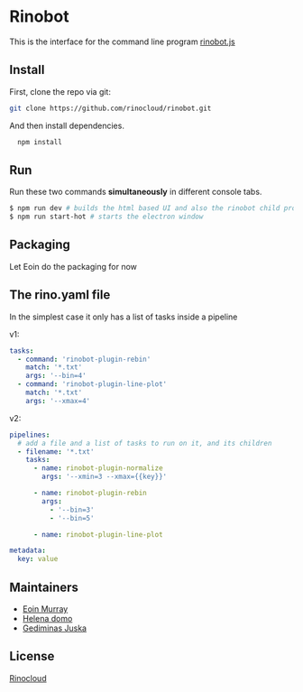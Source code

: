 
# Rinobot

This is the interface for the command line program [rinobot.js](https://github.com/rinocloud/rinobot/)

## Install

First, clone the repo via git:

```bash
git clone https://github.com/rinocloud/rinobot.git
```

And then install dependencies.

```bash
  npm install
```

## Run

Run these two commands __simultaneously__ in different console tabs.

```bash
$ npm run dev # builds the html based UI and also the rinobot child process, hot reloads
$ npm run start-hot # starts the electron window
```

## Packaging

Let Eoin do the packaging for now

## The rino.yaml file


In the simplest case it only has a list of tasks inside a pipeline

v1:

```yaml
tasks:
  - command: 'rinobot-plugin-rebin'
    match: '*.txt'
    args: '--bin=4'
  - command: 'rinobot-plugin-line-plot'
    match: '*.txt'
    args: '--xmax=4'
```

v2:

```yaml
pipelines:
  # add a file and a list of tasks to run on it, and its children
  - filename: '*.txt'
    tasks:
      - name: rinobot-plugin-normalize
        args: '--xmin=3 --xmax={{key}}'

      - name: rinobot-plugin-rebin
        args:
          - '--bin=3'
          - '--bin=5'

      - name: rinobot-plugin-line-plot

metadata:
  key: value
```

## Maintainers

- [Eoin Murray](https://github.com/eoinmurray)
- [Helena domo](https://github.com/helenadm)
- [Gediminas Juska](https://github.com/gedj)

## License
[Rinocloud](https://github.com/rinocloud)
